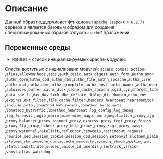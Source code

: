 # Описание

Данный образ поддерживает функционал `apache (версия 4.6.2.7)` сервера 
и является базовым образом для создания специализированных образов запуска `apache2` приложений. 

## Переменные среды

- `MODULES` - список инициализируемых apache-модулей.

Список доступных с инциализации модулей:
`access_compat` ,`actions` ,`alias` ,`allowmethods` ,`asis` ,`auth_basic` ,`auth_digest` ,`auth_form` ,`authn_anon` ,`authn_core`,`authn_dbd` ,`authn_dbm` ,`authn_file` ,`authn_socache` ,`authz_core` ,`authz_dbd` ,`authz_dbm` ,`authz_groupfile` ,`authz_host` ,`authz_owner` ,`authz_user` ,`autoindex` ,`buffer` ,`cache_disk` ,`cache` ,`cache_socache` ,`cgid` ,`cgi` ,`charset_lite` ,`data` ,`dav_fs` ,`dav` ,`dav_lock` ,`dbd` ,`deflate` ,`dialup` ,`dir` ,`dumpio` ,`echo` ,`env` ,`expires` ,`ext_filter` ,`file_cache` ,`filter` ,`headers` ,`heartbeat` ,`heartmonitor` ,`include` ,`info` ,
`lbmethod_bybusyness` ,`lbmethod_byrequests` ,`lbmethod_bytraffic` ,`lbmethod_heartbeat` ,`log_config` ,`log_debug` ,`log_forensic` ,`logio` ,`macro` ,`mime` ,`mime_magic` ,`mono` ,`negotiation` ,`proxy_ajp` ,`proxy_balancer` ,`proxy_connect` ,`proxy_express` ,`proxy_fcgi` ,`proxy_fdpass` ,`proxy_ftp` ,`proxy_hcheck` ,`proxy_http` ,`proxy` ,`proxy_scgi` ,`proxy_uwsgi` ,`proxy_wstunnel` ,`ratelimit` ,`reflector` ,`remoteip` ,`reqtimeout` ,`request` ,`rewrite` ,`sed` ,`session_cookie` ,`session_dbd` ,`session` ,`setenvif` ,`slotmem_plain` ,`slotmem_shm` ,`socache_dbm` ,`socache_memcache` ,`socache_shmcb` ,`speling` ,`ssl` ,`status` ,`substitute` ,`suexec` ,`unique_id` ,`userdir` ,`usertrack` ,`version` ,`vhost_alias` ,`watchdog`

